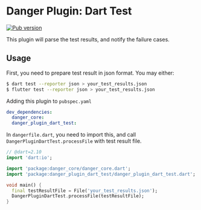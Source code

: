 # Danger Plugin: Dart Test

[![Pub version](https://img.shields.io/pub/v/danger_plugin_dart_test.svg)](https://pub.dev/packages/danger_plugin_dart_test)

This plugin will parse the test results, and notify the failure cases.

## Usage

First, you need to prepare test result in json format.
You may either:

```bash
$ dart test --reporter json > your_test_results.json
$ flutter test --reporter json > your_test_results.json
```

Adding this plugin to `pubspec.yaml`

```yaml
dev_dependencies:
  danger_core:
  danger_plugin_dart_test:
```

In `dangerfile.dart`, you need to import this, and call `DangerPluginDartTest.processFile` with test result file.

```dart
// @dart=2.10
import 'dart:io';

import 'package:danger_core/danger_core.dart';
import 'package:danger_plugin_dart_test/danger_plugin_dart_test.dart';

void main() {
  final testResultFile = File('your_test_results.json');
  DangerPluginDartTest.processFile(testResultFile);
}
```
